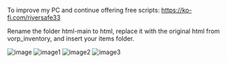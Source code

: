 To improve my PC and continue offering free scripts: https://ko-fi.com/riversafe33

Rename the folder html-main to html, replace it with the original html from vorp_inventory, and insert your items folder.

![image](https://github.com/user-attachments/assets/bf4761c5-9d69-4431-af6b-9b2e275c8af6)
![image1](https://github.com/user-attachments/assets/fd7c6ae9-04be-4771-9317-c2d148eccd14)
![image2](https://github.com/user-attachments/assets/a386c988-ced6-459f-8d6c-a90fd359abe2)
![image3](https://github.com/user-attachments/assets/b331d853-4f8c-493e-a008-5fc546e84e36)
